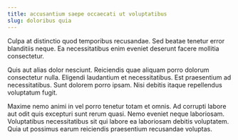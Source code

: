 ```yaml
---
title: accusantium saepe occaecati ut voluptatibus
slug: doloribus quia
---
```


Culpa at distinctio quod temporibus recusandae. Sed beatae tenetur error blanditiis neque. Ea necessitatibus enim eveniet deserunt facere mollitia consectetur.

Quis aut alias dolor nesciunt. Reiciendis quae aliquam porro dolorum consectetur nulla. Eligendi laudantium et necessitatibus. Est praesentium ad necessitatibus. Sunt dolorem porro ipsam. Nisi debitis itaque repellendus voluptatum fugit.

Maxime nemo animi in vel porro tenetur totam et omnis. Ad corrupti labore aut odit quis excepturi sunt rerum quasi. Nemo eveniet neque laboriosam. Voluptatibus necessitatibus sit qui labore ea laboriosam debitis voluptatem. Quia ut possimus earum reiciendis praesentium recusandae voluptas.
